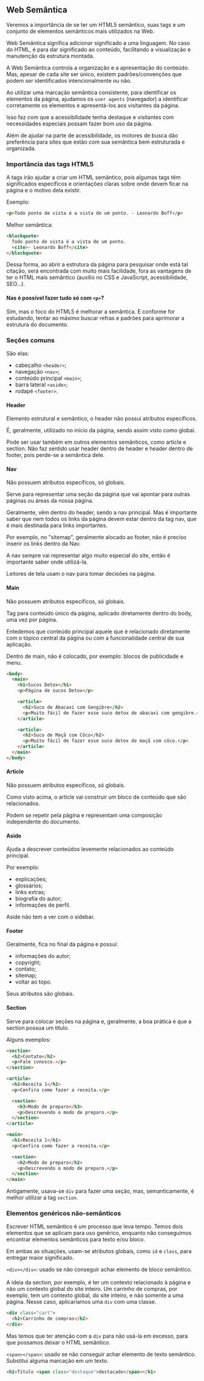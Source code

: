## Web Semântica

Veremos a importância de se ter um HTML5 semântico, suas tags e um conjunto de elementos semânticos mais utilizados na Web.

Web Semântica significa adicionar significado a uma linguagem. No caso do HTML, é para dar significado ao conteúdo, facilitando a visualização e manutenção da estrutura montada.

A Web Semântica controla a organização e a apresentação do conteúdo. Mas, apesar de cada site ser único, existem padrões/convenções que podem ser identificados intencionalmente ou não.

Ao utilizar uma marcação semântica consistente, para identificar os elementos da página, ajudamos os `user agents` (navegador) a identificar corretamente os elementos e apresentá-los aos visitantes da página.

Isso faz com que a acessibilidade tenha destaque e visitantes com necessidades especiais possam fazer bom uso da página.

Além de ajudar na parte de acessibilidade, os motores de busca dão preferência para sites que estão com sua semântica bem estruturada e organizada.

### Importância das tags HTML5

A tags irão ajudar a criar um HTML semântico, pois algumas tags têm significados específicos e orientações claras sobre onde devem ficar na página e o motivo dela existir.

Exemplo:

```html
<p>Todo ponto de vista é a vista de um ponto. - Leonardo Boff</p>
```

Melhor semântica:

```html
<blockquote>
  Todo ponto de vista é a vista de um ponto.
  <cite>- Leonardo Boff</cite>
</blockquote>
```

Dessa forma, ao abrir a estrutura da página para pesquisar onde está tal citação, será encontrada com muito mais facilidade, fora as vantagens de ter o HTML mais semântico (auxílio no CSS e JavaScript, acessibilidade, SEO...).

#### Nas é possível fazer tudo só com `<p>`?

Sim, mas o foco do HTML5 é melhorar a semântica. E conforme for estudando, tentar ao máximo buscar refras e padrões para aprimorar a estrutura do documento.

### Seções comuns

São elas:

- cabeçalho `<header>`;
- navegação `<nav>`;
- conteúdo principal `<main>`;
- barra lateral `<aside>`;
- rodapé `<footer>`.

#### Header

Elemento estrutural e semântico, o header não possui atributos específicos.

É, geralmente, utilizado no início da página, sendo assim visto como global.

Pode ser usar também em outros elementos semânticos, como article e section. Não faz sentido usar header dentro de header e header dentro de footer, pois perde-se a semântica dele.

#### Nav

Não possuem atributos específicos, só globais.

Serve para representar uma seção da página que vai apontar para outras páginas ou áreas da nossa página.

Geralmente, vêm dentro do header, sendo a nav principal. Mas é importante saber que nem todos os links da página devem estar dentro da tag nav, que é mais destinada para links importantes.

Por exemplo, no "sitemap", geralmente alocado ao footer, não é preciso inserir os links dentro da Nav.

A nav sempre vai representar algo muito especial do site, então é importante saber onde utilizá-la.

Leitores de tela usam o nav para tomar decisões na página.

#### Main

Não possuem atributos específicos, só globais.

Tag para conteúdo único da página, aplicado diretamente dentro do body, uma vez por página.

Entedemos que conteúdo principal aquele que é relacionado diretamente com o tópico central da página ou com a funcionalidade central de sua aplicação.

Dentro de main, não é colocado, por exemplo: blocos de publicidade e menu.

```html
<body>
  <main>
    <h1>Sucos Detox</h1>
    <p>Página de sucos Detox</p>

    <article>
      <h2>Suco de Abacaxi com Gengibre</h2>
      <p>Muito fácil de fazer esse suco detox de abacaxi com gengibre.</p>
    </article>

    <article>
      <h2>Suco de Maçã com Côco</h2>
      <p>Muito fácil de fazer esse suco detox de maçã com côco.</p>
    </article>
  </main>
</body>
```

#### Article

Não possuem atributos específicos, só globais.

Como visto acima, o article vai construir um bloco de conteúdo que são relacionados.

Podem se repetir pela página e representam uma composição independente do documento.

#### Aside

Ajuda a descrever conteúdos levemente relacionados ao conteúdo principal.

Por exemplo:

- explicações;
- glossários;
- links extras;
- biografia do autor;
- informações de perfil.

Aside não tem a ver com o sidebar.

#### Footer

Geralmente, fica no final da página e possui:

- informações do autor;
- copyright;
- contato;
- sitemap;
- voltar ao topo.

Seus atributos são globais.

#### Section

Serve para colocar seções na página e, geralmente, a boa prática é que a section possua um título.

Alguns exemplos:

```html
<section>
  <h2>Contato</h2>
  <p>Fale conosco.</p>
</section>
```

```html
<article>
  <h2>Receita 1</h2>
  <p>Confira como fazer a receita.</p>

  <section>
    <h3>Modo de preparo</h3>
    <p>Descrevendo o modo de preparo.</p>
  </section>
</article>
```

```html
<main>
  <h1>Receita 1</h1>
  <p>Confira como fazer a receita.</p>

  <section>
    <h2>Modo de preparo</h2>
    <p>Descrevendo o modo de preparo.</p>
  </section>
</main>
```

Antigamente, usava-se `div` para fazer uma seção, mas, semanticamente, é melhor utilizar a tag `section`.

### Elementos genéricos não-semânticos

Escrever HTML semântico é um processo que leva tempo. Temos dois elementos que se aplicam para uso genérico, enquanto não conseguimos encontrar elementos semânticos para texto e/ou bloco.

Em ambas as situações, usam-se atributos globais, como `id` e `class`, para entregar maior significado.

`<div></div>`: usado se não conseguir achar elemento de bloco semântico. <br><br>
A ideia da section, por exemplo, é ter um contexto relacionado à página e não um contexto global do site inteiro. Um carrinho de compras, por exemplo, tem um contexto global, do site inteiro, e não somente a uma página. Nesse caso, aplicaríamos uma `div` com uma classe.<br>

```html
<div class="cart">
  <h2>Carrinho de compras</h2>
</div>
```

Mas temos que ter atenção com a `div` para não usá-la em excesso, para que possamos deixar o HTML semântico.

`<span></span>`: usado se não conseguir achar elemento de texto semântico. Substitui alguma marcação em um texto. <br>

```html
<h1>Título <span class="destaque">destacado</span></h1>
```
